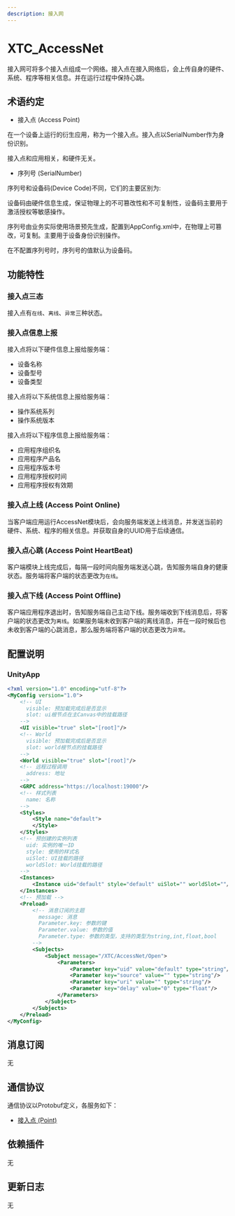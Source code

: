 ```yaml
---
description: 接入网
---
```


# XTC\_AccessNet

接入网可将多个接入点组成一个网络。接入点在接入网络后，会上传自身的硬件、系统、程序等相关信息。并在运行过程中保持心跳。

## 术语约定

* 接入点 (Access Point)

在一个设备上运行的衍生应用，称为一个接入点。接入点以SerialNumber作为身份识别。

接入点和应用相关，和硬件无关。

* 序列号 (SerialNumber)

序列号和设备码(Device Code)不同，它们的主要区别为:

设备码由硬件信息生成，保证物理上的不可篡改性和不可复制性，设备码主要用于激活授权等敏感操作。

序列号由业务实际使用场景预先生成，配置到AppConfig.xml中，在物理上可篡改，可复制。主要用于设备身份识别操作。

在不配置序列号时，序列号的值默认为设备码。

## 功能特性

### 接入点三态

接入点有`在线`、`离线`、`异常`三种状态。

### 接入点信息上报

接入点将以下硬件信息上报给服务端：

* 设备名称
* 设备型号
* 设备类型

接入点将以下系统信息上报给服务端：

* 操作系统系列
* 操作系统版本

接入点将以下程序信息上报给服务端：

* 应用程序组织名
* 应用程序产品名
* 应用程序版本号
* 应用程序授权时间
* 应用程序授权有效期

### 接入点上线 (Access Point Online)

当客户端应用运行AccessNet模块后，会向服务端发送上线消息，并发送当前的硬件、系统、程序的相关信息。并获取自身的UUID用于后续通信。

### 接入点心跳 (Access Point HeartBeat)

客户端模块上线完成后，每隔一段时间向服务端发送心跳，告知服务端自身的健康状态。服务端将客户端的状态更改为`在线`。

### 接入点下线 (Access Point Offline)

客户端应用程序退出时，告知服务端自己主动下线。服务端收到下线消息后，将客户端的状态更改为`离线`。如果服务端未收到客户端的离线消息，并在一段时候后也未收到客户端的心跳消息，那么服务端将客户端的状态更改为`异常`。


## 配置说明

### UnityApp

```xml
<?xml version="1.0" encoding="utf-8"?>
<MyConfig version="1.0">
    <!-- UI 
      visible: 预加载完成后是否显示
      slot: ui根节点在主Canvas中的挂载路径
    -->
    <UI visible="true" slot="[root]"/>
    <!-- World
      visible: 预加载完成后是否显示
      slot: world根节点的挂载路径
    -->
    <World visible="true" slot="[root]"/>
    <!-- 远程过程调用
      address: 地址
    -->
    <GRPC address="https://localhost:19000"/>
    <!-- 样式列表
      name: 名称
    -->
    <Styles>
        <Style name="default">
        </Style>
    </Styles>
    <!-- 预创建的实例列表
      uid: 实例的唯一ID
      style: 使用的样式名
      uiSlot: UI挂载的路径
      worldSlot: World挂载的路径
    -->
    <Instances>
        <Instance uid="default" style="default" uiSlot="" worldSlot=""/>
    </Instances>
    <!-- 预加载 -->
    <Preload>
        <!-- 消息订阅的主题
          message: 消息
          Parameter.key: 参数的键
          Parameter.value: 参数的值
          Parameter.type: 参数的类型，支持的类型为string,int,float,bool
        -->
        <Subjects>
            <Subject message="/XTC/AccessNet/Open">
                <Parameters>
                    <Parameter key="uid" value="default" type="string"/>
                    <Parameter key="source" value="" type="string"/>
                    <Parameter key="uri" value="" type="string"/>
                    <Parameter key="delay" value="0" type="float"/>
                </Parameters>
            </Subject>
        </Subjects>
    </Preload>
</MyConfig>
```

## 消息订阅

无

## 通信协议

通信协议以Protobuf定义，各服务如下：

* [接入点 (Point)](https://github.com/xtech-cloud/FMP-MOD-AccessNet/tree/main/proto/AccessNet/point.proto)

## 依赖插件

无

## 更新日志

无

